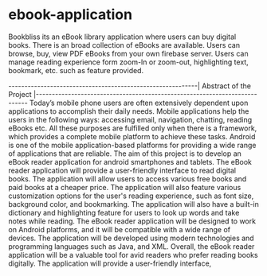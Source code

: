 # ebook-application
Bookbliss its an eBook library application where users can buy digital books. There is an broad collection of eBooks are available. Users can browse, buy, view PDF eBooks from your own firebase server. Users can manage reading experience form zoom-In or zoom-out, highlighting text, bookmark, etc. such as feature provided.

-----------------------------------------------------------| Abstract of the Project |---------------------------------------------------------------------------
  Today’s mobile phone users are often extensively dependent upon applications to
accomplish their daily needs. Mobile applications help the users in the following ways:
accessing email, navigation, chatting, reading eBooks etc. All these purposes are fulfilled
only when there is a framework, which provides a complete mobile platform to achieve
these tasks. Android is one of the mobile application-based platforms for providing a wide
range of applications that are reliable.
The aim of this project is to develop an eBook reader application for android
smartphones and tablets. The eBook reader application will provide a user-friendly interface
to read digital books. The application will allow users to access various free books and paid
books at a cheaper price.
The application will also feature various customization options for the user's reading
experience, such as font size, background color, and bookmarking. The application will also
have a built-in dictionary and highlighting feature for users to look up words and take notes
while reading.
The eBook reader application will be designed to work on Android platforms, and it will be
compatible with a wide range of devices. The application will be developed using modern
technologies and programming languages such as Java, and XML.
Overall, the eBook reader application will be a valuable tool for avid readers who prefer
reading books digitally. The application will provide a user-friendly interface,
